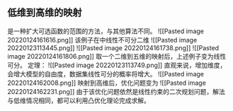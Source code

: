 ##  低维到高维的映射
是一种扩大可选函数的范围的方法，与其他算法不同。
![[Pasted image 20220124161616.png]]
该例子在中线性不可分二维
![[Pasted image 20220123113445.png]]
![[Pasted image 20220124161738.png]]
![[Pasted image 20220124161806.png]]
取一个二维到五维的映射后，上述例子变为线性可分。
定理：
![[Pasted image 20220123113749.png]]
直观来说，增加维度，会增大模型的自由度，数据集线性可分的概率将增大。
![[Pasted image 20220124162008.png]]
映射到高维后，优化问题变为
![[Pasted image 20220124162231.png]]
由于该优化问题依然是线性约束的二次规划问题，解法与低维情况相同，都可以利用凸优化理论完成求解。
